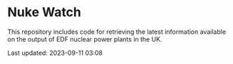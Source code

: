 # Nuke Watch

This repository includes code for retrieving the latest information available on the output of EDF nuclear power plants in the UK.

Last updated: 2023-09-11 03:08